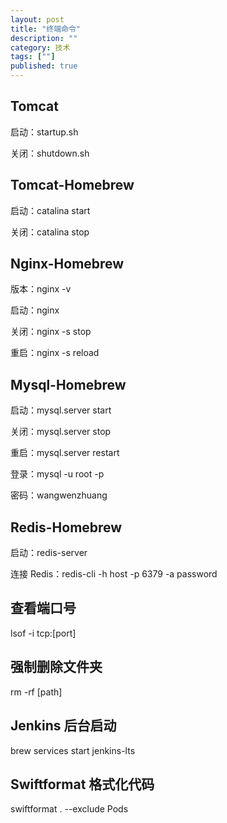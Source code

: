 ```yaml
---
layout: post
title: "终端命令"
description: ""
category: 技术
tags: [""]
published: true
---
```


## Tomcat

启动：startup.sh

关闭：shutdown.sh

## Tomcat-Homebrew

启动：catalina start

关闭：catalina stop

## Nginx-Homebrew

版本：nginx -v

启动：nginx

关闭：nginx -s stop

重启：nginx -s reload

## Mysql-Homebrew

启动：mysql.server start

关闭：mysql.server stop

重启：mysql.server restart

登录：mysql -u root -p

密码：wangwenzhuang

## Redis-Homebrew

启动：redis-server

连接 Redis：redis-cli -h host -p 6379 -a password

## 查看端口号

lsof -i tcp:[port]

## 强制删除文件夹

rm -rf [path]

## Jenkins 后台启动

brew services start jenkins-lts

## Swiftformat 格式化代码

swiftformat . --exclude Pods
